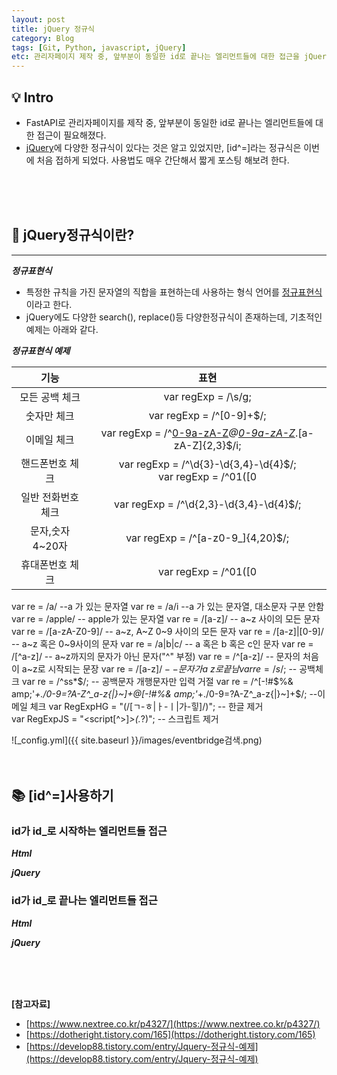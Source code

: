 ```yaml
---
layout: post
title: jQuery 정규식
category: Blog
tags: [Git, Python, javascript, jQuery]
etc: 관리자페이지 제작 중, 앞부분이 동일한 id로 끝나는 엘리먼트들에 대한 접근을 jQuery로 처리해야하는 상황이 발생해서 여러 정보를 찾다가 jQuery의 id에 대한 정규식을 알게되었다.
---
```

## 💡 Intro
- FastAPI로 관리자페이지를 제작 중, 앞부분이 동일한 id로 끝나는 엘리먼트들에 대한 접근이 필요해졌다.
- [jQuery](https://jquery.com/)에 다양한 정규식이 있다는 것은 알고 있었지만, [id^=]라는 정규식은 이번에 처음 접하게 되었다. 사용법도 매우 간단해서 짧게 포스팅 해보려 한다. 
<br>
<br>
<br>

## 🔎 jQuery정규식이란?
---------------------------------------
***정규표현식***
- 특정한 규칙을 가진 문자열의 직합을 표현하는데 사용하는 형식 언어를 [정규표현식](https://www.nextree.co.kr/p4327/)이라고 한다.
- jQuery에도 다양한 search(), replace()등 다양한정규식이 존재하는데, 기초적인 예제는 아래와 같다.

***정규표현식 예제***

|기능|표현|
|:---:|:---:|
|모든 공백 체크|var regExp = /\s/g;|
|숫자만 체크|var regExp = /^[0-9]+$/;|
|이메일 체크|var regExp = /^[0-9a-zA-Z]([-_\.]?[0-9a-zA-Z])*@[0-9a-zA-Z]([-_\.]?[0-9a-zA-Z])*\.[a-zA-Z]{2,3}$/i;|
|핸드폰번호 체크|var regExp = /^\d{3}-\d{3,4}-\d{4}$/;<br>var regExp = /^01([0|1|6|7|8|9]?)-?([0-9]{3,4})-?([0-9]{4})$/|
|일반 전화번호 체크|var regExp = /^\d{2,3}-\d{3,4}-\d{4}$/;|
|문자,숫자 4~20자|var regExp = /^[a-z0-9_]{4,20}$/;|
|휴대폰번호 체크|var regExp = /^01([0|1|6|7|8|9]?)-?([0-9]{3,4})-?([0-9]{4})$/;|

var re = /a/         --a 가 있는 문자열
var re = /a/i        --a 가 있는 문자열, 대소문자 구분 안함
var re = /apple/    -- apple가 있는 문자열
var re = /[a-z]/    -- a~z 사이의 모든 문자
var re = /[a-zA-Z0-9]/    -- a~z, A~Z 0~9 사이의 모든 문자
var re = /[a-z]|[0-9]/  -- a~z 혹은 0~9사이의 문자
var re = /a|b|c/   --  a 혹은 b 혹은 c인 문자
var re = /[^a-z]/  -- a~z까지의 문자가 아닌 문자("^" 부정)
var re = /^[a-z]/  -- 문자의 처음이 a~z로 시작되는 문장
var re = /[a-z]$/  -- 문자가 a~z로 끝남
var re = /s$/;          -- 공백체크
var re = /^ss*$/;   -- 공백문자 개행문자만 입력 거절
var re = /^[-!#$%& amp;'*+./0-9=?A-Z^_a-z{|}~]+@[-!#$%&'*+/0-9=?A-Z^_a-z{|}~]+.[-!#$%& amp;'*+./0-9=?A-Z^_a-z{|}~]+$/; --이메일 체크
var RegExpHG = "(/[ㄱ-ㅎ|ㅏ-ㅣ|가-힣]/)";  -- 한글 제거  
var RegExpJS = "<script[^>]*>(.*?)</script>";  -- 스크립트 제거  


![_config.yml]({{ site.baseurl }}/images/eventbridge검색.png)
<br>
<br>
<br>

## 📚 [id^=]사용하기

### id가 id_로 시작하는 엘리먼트들 접근

***Html***

<script src="https://gist.github.com/liampoet/e361f5c097a668e5045376d6c78e7e77.js"></script>

***jQuery***

<script src="https://gist.github.com/liampoet/d84a856ed2ecb8775d0ad690581e5a72.js"></script>

### id가 id_로 끝나는 엘리먼트들 접근

***Html***

<script src="https://gist.github.com/liampoet/10fa4177bb5c418bc9e8bac58a0f6560.js"></script>

***jQuery***

<script src="https://gist.github.com/liampoet/d46e913f0ffd5b46e0861544efccf4b0.js"></script>
<br>
<br>
<br>



**[참고자료]**
- [https://www.nextree.co.kr/p4327/](https://www.nextree.co.kr/p4327/)
- [https://dotheright.tistory.com/165](https://dotheright.tistory.com/165)
- [https://develop88.tistory.com/entry/Jquery-정규식-예제](https://develop88.tistory.com/entry/Jquery-정규식-예제)
